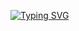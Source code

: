 [![Typing SVG](https://readme-typing-svg.demolab.com?font=Fira+Code&size=29&duration=2000&color=1AAE45&multiline=true&width=456&height=200&lines=Currently+building+...;-+Pracareer;-+ManuscriptAI;-+Portfolio)](https://git.io/typing-svg)
